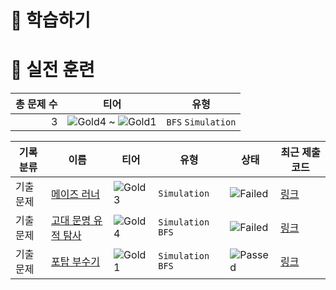 # 📖 학습하기

# 🥇 실전 훈련
|총 문제 수|티어|유형|
|---:|---|---|
|3|![Gold4][g4] ~ ![Gold1][g1]|`BFS` `Simulation`|

|기록분류|이름|티어|유형|상태|최근 제출 코드|
|---|---|---|---|---|---|
|기출문제|[메이즈 러너](https://www.codetree.ai/training-field/frequent-problems/problems/maze-runner)|![Gold3][g3]|`Simulation`|![Failed][failed]|[링크](https://github.com/yeongkyo1997/codetree-TILs/blob/main/240904/%EB%A9%94%EC%9D%B4%EC%A6%88%20%EB%9F%AC%EB%84%88/maze-runner.py)|
|기출문제|[고대 문명 유적 탐사](https://www.codetree.ai/training-field/frequent-problems/problems/ancient-ruin-exploration)|![Gold4][g4]|`Simulation` `BFS`|![Failed][failed]|[링크](https://github.com/yeongkyo1997/codetree-TILs/blob/main/240904/%EA%B3%A0%EB%8C%80%20%EB%AC%B8%EB%AA%85%20%EC%9C%A0%EC%A0%81%20%ED%83%90%EC%82%AC/ancient-ruin-exploration.py)|
|기출문제|[포탑 부수기](https://www.codetree.ai/training-field/frequent-problems/problems/destroy-the-turret)|![Gold1][g1]|`Simulation` `BFS`|![Passed][passed]|[링크](https://github.com/yeongkyo1997/codetree-TILs/blob/main/240904/%ED%8F%AC%ED%83%91%20%EB%B6%80%EC%88%98%EA%B8%B0/destroy-the-turret.py)|










[b5]: https://img.shields.io/badge/Bronze_5-%235D3E31.svg
[b4]: https://img.shields.io/badge/Bronze_4-%235D3E31.svg
[b3]: https://img.shields.io/badge/Bronze_3-%235D3E31.svg
[b2]: https://img.shields.io/badge/Bronze_2-%235D3E31.svg
[b1]: https://img.shields.io/badge/Bronze_1-%235D3E31.svg
[s5]: https://img.shields.io/badge/Silver_5-%23394960.svg
[s4]: https://img.shields.io/badge/Silver_4-%23394960.svg
[s3]: https://img.shields.io/badge/Silver_3-%23394960.svg
[s2]: https://img.shields.io/badge/Silver_2-%23394960.svg
[s1]: https://img.shields.io/badge/Silver_1-%23394960.svg
[g5]: https://img.shields.io/badge/Gold_5-%23FFC433.svg
[g4]: https://img.shields.io/badge/Gold_4-%23FFC433.svg
[g3]: https://img.shields.io/badge/Gold_3-%23FFC433.svg
[g2]: https://img.shields.io/badge/Gold_2-%23FFC433.svg
[g1]: https://img.shields.io/badge/Gold_1-%23FFC433.svg
[p5]: https://img.shields.io/badge/Platinum_5-%2376DDD8.svg
[p4]: https://img.shields.io/badge/Platinum_4-%2376DDD8.svg
[p3]: https://img.shields.io/badge/Platinum_3-%2376DDD8.svg
[p2]: https://img.shields.io/badge/Platinum_2-%2376DDD8.svg
[p1]: https://img.shields.io/badge/Platinum_1-%2376DDD8.svg
[passed]: https://img.shields.io/badge/Passed-%23009D27.svg
[failed]: https://img.shields.io/badge/Failed-%23D24D57.svg
[easy]: https://img.shields.io/badge/쉬움-%235cb85c.svg?for-the-badge
[medium]: https://img.shields.io/badge/보통-%23FFC433.svg?for-the-badge
[hard]: https://img.shields.io/badge/어려움-%23D24D57.svg?for-the-badge